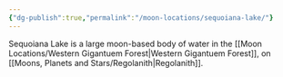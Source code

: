 ```yaml
---
{"dg-publish":true,"permalink":"/moon-locations/sequoiana-lake/"}
---
```


Sequoiana Lake is a large moon-based body of water in the [[Moon Locations/Western Gigantuem Forest\|Western Gigantuem Forest]], on [[Moons, Planets and Stars/Regolanith\|Regolanith]].
